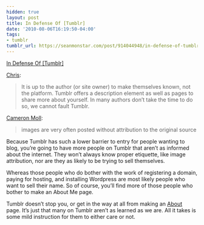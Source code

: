 ```yaml
---
hidden: true
layout: post
title: In Defense Of [Tumblr]
date: '2010-08-06T16:19:50-04:00'
tags:
- tumblr
tumblr_url: https://seanmonstar.com/post/914044948/in-defense-of-tumblr
---
```

[In Defense Of [Tumblr]](http://log.chrisbowler.com/post/909434670/in-defense-of)  

[Chris](http://log.chrisbowler.com/post/909434670/in-defense-of):

> It is up to the author (or site owner) to make themselves known, not the platform. Tumblr offers a description element as well as pages to share more about yourself. In many authors don’t take the time to do so, we cannot fault Tumblr.

[Cameron Moll](http://cameronmoll.tumblr.com/post/908894991/tumblrs-identity-crisis):

> images are very often posted without attribution to the original source

Because Tumblr has such a lower barrier to entry for people wanting to blog, you’re going to have more people on Tumblr that aren’t as informed about the internet. They won’t always know proper etiquette, like image attribution, nor are they as likely to be trying to sell themselves.

Whereas those people who do bother with the work of registering a domain, paying for hosting, and installing Wordpress are most likely people who want to sell their name. So of course, you’ll find more of those people who bother to make an About Me page.

Tumblr doesn’t stop you, or get in the way at all from making an [About](http://seanmonstar.com/about) page. It’s just that many on Tumblr aren’t as learned as we are. All it takes is some mild instruction for them to either care or not.

